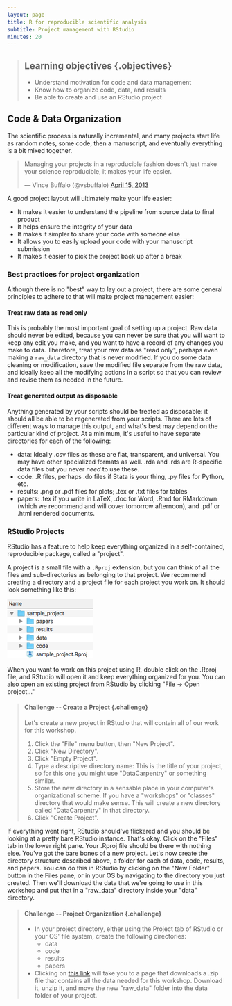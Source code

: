 ```yaml
---
layout: page
title: R for reproducible scientific analysis
subtitle: Project management with RStudio
minutes: 20
---
```




> ## Learning objectives {.objectives}
>
> * Understand motivation for code and data management
> * Know how to organize code, data, and results
> * Be able to create and use an RStudio project
>

## Code & Data Organization

The scientific process is naturally incremental, and many projects
start life as random notes, some code, then a manuscript, and
eventually everything is a bit mixed together.

<blockquote class="twitter-tweet"><p>Managing your projects in a reproducible fashion doesn't just make your science reproducible, it makes your life easier.</p>&mdash; Vince Buffalo (@vsbuffalo) <a href="https://twitter.com/vsbuffalo/status/323638476153167872">April 15, 2013</a></blockquote>
<script async src="http://platform.twitter.com/widgets.js" charset="utf-8"></script>

A good project layout will ultimately make your life easier:

* It makes it easier to understand the pipeline from source data to final product
* It helps ensure the integrity of your data
* It makes it simpler to share your code with someone else
* It allows you to easily upload your code with your manuscript submission
* It makes it easier to pick the project back up after a break

### Best practices for project organization

Although there is no "best" way to lay out a project, there are some general
principles to adhere to that will make project management easier:

#### Treat raw data as read only

This is probably the most important goal of setting up a project. Raw data should never be edited, because you can never be sure that you will want to keep any edit you make, and you want to have a record of any changes you make to data. Therefore, treat your raw data as "read only", perhaps even making a `raw_data` directory that is never modified. If you do some data cleaning or modification, save the modified file separate from the raw data, and ideally keep all the modifying actions in a script so that you can review and revise them as needed in the future.

#### Treat generated output as disposable

Anything generated by your scripts should be treated as disposable: it should
all be able to be regenerated from your scripts. There are lots of different ways
to manage this output, and what's best may depend on the particular kind of project.
At a minimum, it's useful to have separate directories for each of the following:

- data: Ideally .csv files as these are flat, transparent, and universal. You may have other specialized formats as well. .rda and .rds are R-specific data files but you never *need* to use these.
- code: .R files, perhaps .do files if Stata is your thing, .py files for Python, etc.
- results: .png or .pdf files for plots; .tex or .txt files for tables
- papers: .tex if you write in LaTeX, .doc for Word, .Rmd for RMarkdown (which we recommend and will cover tomorrow afternoon), and .pdf or .html rendered documents.

### RStudio Projects

RStudio has a feature to help keep everything organized in a self-contained, reproducible package, called a "project".

A project is a small file with a `.Rproj` extension, but you can think of all the files and sub-directories as belonging to that project. We recommend creating a directory and a project file for each project you work on. It should look something like this:

![](img/good_project_organization.png)

When you want to work on this project using R, double click on the .Rproj file, and RStudio will open it and keep everything organized for you. You can also open an existing project from RStudio by clicking "File -> Open project..."

> #### Challenge -- Create a Project {.challenge}
>
> Let's create a new project in RStudio that will contain all of our work for this workshop.
>
> 1. Click the "File" menu button, then "New Project".
> 2. Click "New Directory".
> 3. Click "Empty Project".
> 4. Type a descriptive directory name: This is the title of your project, so for this one you might use "DataCarpentry" or something similar.
> 5. Store the new directory in a sensable place in your computer's organizational scheme. 
> If you have a "workshops" or "classes" directory that would make sense. 
> This will create a new directory called "DataCarpentry" in that directory.
> 6. Click "Create Project".
>

If everything went right, RStudio should've flickered and you should be looking at a pretty bare RStudio instance. 
That's okay. Click on the "Files" tab in the lower right pane. Your .Rproj file should be there with nothing else. 
You've got the bare bones of a new project. Let's now create the directory structure described above, a folder for
each of data, code, results, and papers. You can do this in RStudio by clicking on the "New Folder" button in the 
Files pane, or in your OS by navigating to the directory you just created. Then we'll download the data that we're
going to use in this workshop and put that in a "raw_data" directory inside your "data" directory.

> #### Challenge -- Project Organization {.challenge}
>
> - In your project directory, either using the Project tab of RStudio or your OS' file system, 
> create the following directories:
>     - data
>     - code
>     - results
>     - papers
> - Clicking on [this link](https://minhaskamal.github.io/DownGit/#/home?url=https://github.com/data-lessons/gapminder-R/tree/gh-pages/data/raw_data) will take you to a page that downloads a .zip file that contains all the data needed for this workshop. Download it, unzip it, and move the new "raw_data" folder into the data folder of your project.
>
